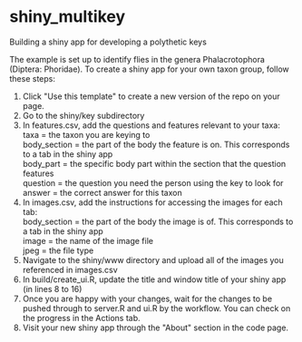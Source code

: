 # shiny_multikey
Building a shiny app for developing a polythetic keys

The example is set up to identify flies in the genera Phalacrotophora (Diptera: Phoridae). To create a shiny app for your own taxon group, follow these steps:

1) Click "Use this template" to create a new version of the repo on your page.
2) Go to the shiny/key subdirectory 
3) In features.csv, add the questions and features relevant to your taxa:\
   taxa = the taxon you are keying to\
   body_section = the part of the body the feature is on. This corresponds to a tab in the shiny app\
   body_part = the specific body part within the section that the question features\
   question = the question you need the person using the key to look for\
   answer = the correct answer for this taxon
4) In images.csv, add the instructions for accessing the images for each tab:\
   body_section = the part of the body the image is of. This corresponds to a tab in the shiny app\
   image = the name of the image file\
   jpeg = the file type
5) Navigate to the shiny/www directory and upload all of the images you referenced in images.csv
6) In build/create_ui.R, update the title and window title of your shiny app (in lines 8 to 16)
7) Once you are happy with your changes, wait for the changes to be pushed through to server.R and ui.R by the workflow. You can check on the progress in the Actions tab.
8) Visit your new shiny app through the "About" section in the code page.
